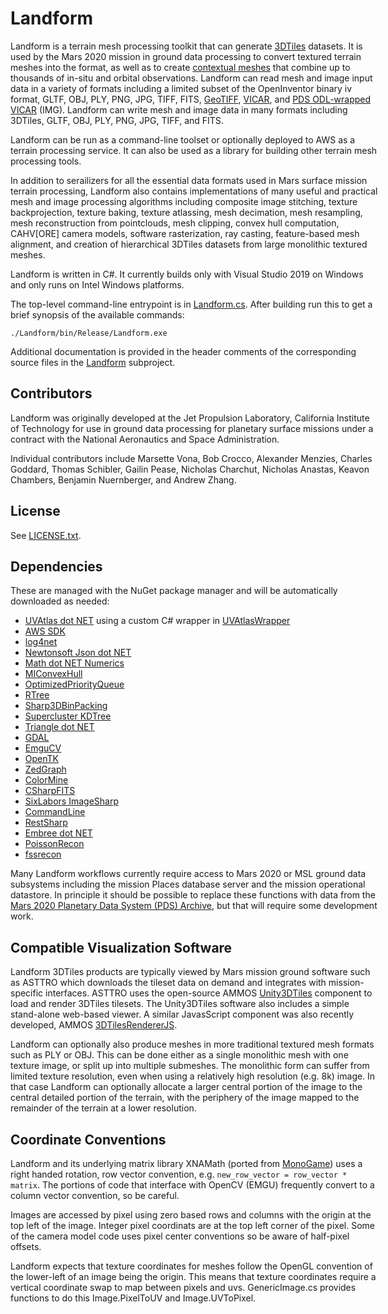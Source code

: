 <div style="width: 42em"> 

# Landform

Landform is a terrain mesh processing toolkit that can generate [3DTiles](https://www.ogc.org/standard/3dtiles/) datasets.  It is used by the Mars 2020 mission in ground data processing to convert textured terrain meshes into the format, as well as to create [contextual meshes](ContextualMesh.md) that combine up to thousands of in-situ and orbital observations.  Landform can read mesh and image input data in a variety of formats including a limited subset of the OpenInventor binary iv format, GLTF, OBJ, PLY, PNG, JPG, TIFF, FITS, [GeoTIFF](https://www.ogc.org/standard/geotiff/), [VICAR](https://www-mipl.jpl.nasa.gov/external/VICAR_file_fmt.pdf), and [PDS ODL-wrapped VICAR](https://pds.nasa.gov/tools/about/) (IMG).  Landform can write mesh and image data in many formats including 3DTiles, GLTF, OBJ, PLY, PNG, JPG, TIFF, and FITS.

Landform can be run as a command-line toolset or optionally deployed to AWS as a terrain processing service.  It can also be used as a library for building other terrain mesh processing tools.

In addition to serailizers for all the essential data formats used in Mars surface mission terrain processing, Landform also contains implementations of many useful and practical mesh and image processing algorithms including composite image stitching, texture backprojection, texture baking, texture atlassing, mesh decimation, mesh resampling, mesh reconstruction from pointclouds, mesh clipping, convex hull computation, CAHV[ORE] camera models, software rasterization, ray casting, feature-based mesh alignment, and creation of hierarchical 3DTiles datasets from large monolithic textured meshes.

Landform is written in C#.  It currently builds only with Visual Studio 2019 on Windows and only runs on Intel Windows platforms.

The top-level command-line entrypoint is in [Landform.cs](./Landform/Landform.cs).  After building run this to get a brief synopsis of the available commands:
```
./Landform/bin/Release/Landform.exe
```
Additional documentation is provided in the header comments of the corresponding source files in the [Landform](./Landform) subproject.

## Contributors

Landform was originally developed at the Jet Propulsion Laboratory, California Institute of Technology for use in ground data processing for planetary surface missions under a contract with the National Aeronautics and Space Administration.

Individual contributors include Marsette Vona, Bob Crocco, Alexander Menzies, Charles Goddard, Thomas Schibler, Gailin Pease, Nicholas Charchut, Nicholas Anastas, Keavon Chambers, Benjamin Nuernberger, and Andrew Zhang.

## License

See [LICENSE.txt](LICENSE.txt).

## Dependencies

These are managed with the NuGet package manager and will be automatically downloaded as needed:
* [UVAtlas dot NET](https://github.com/Microsoft/UVAtlas) using a custom C# wrapper in [UVAtlasWrapper](./UVAtlasWrapper)
* [AWS SDK](https://aws.amazon.com/sdk-for-net)
* [log4net](https://logging.apache.org/log4net)
* [Newtonsoft Json dot NET](https://www.newtonsoft.com/json)
* [Math dot NET Numerics](https://numerics.mathdotnet.com)
* [MIConvexHull](https://designengrlab.github.io/MIConvexHull)
* [OptimizedPriorityQueue](https://github.com/BlueRaja/High-Speed-Priority-Queue-for-C-Sharp)
* [RTree](https://github.com/drorgl/cspatialindexrt)
* [Sharp3DBinPacking](https://github.com/303248153/Sharp3DBinPacking)
* [Supercluster KDTree](https://github.com/ericreg/Supercluster.KDTree)
* [Triangle dot NET](https://github.com/wo80/Triangle.NET)
* [GDAL](https://gdal.org)
* [EmguCV](https://www.emgu.com/wiki/index.php/Emgu_CV)
* [OpenTK](https://opentk.net)
* [ZedGraph](https://github.com/ZedGraph/ZedGraph)
* [ColorMine](https://github.com/colormine/colormine)
* [CSharpFITS](https://github.com/rwg0/csharpfits)
* [SixLabors ImageSharp](https://github.com/SixLabors/ImageSharp)
* [CommandLine](https://github.com/commandlineparser/commandline)
* [RestSharp](https://restsharp.dev)
* [Embree dot NET](https://github.com/TomCrypto/Embree.NET)
* [PoissonRecon](https://github.com/mkazhdan/PoissonRecon)
* [fssrecon](https://github.com/pmoulon/fssr)

Many Landform workflows currently require access to Mars 2020 or MSL ground data subsystems including the mission Places database server and the mission operational datastore.  In principle it should be possible to replace these functions with data from the [Mars 2020 Planetary Data System (PDS) Archive](https://pds-geosciences.wustl.edu/missions/mars2020/), but that will require some development work.

## Compatible Visualization Software

Landform 3DTiles products are typically viewed by Mars mission ground software such as ASTTRO which downloads the tileset data on demand and integrates with mission-specific interfaces.  ASTTRO uses the open-source AMMOS [Unity3DTiles](https://github.com/NASA-AMMOS/Unity3DTiles) component to load and render 3DTiles tilesets.  The Unity3DTiles software also includes a simple stand-alone web-based viewer.  A similar JavasScript component was also recently developed, AMMOS [3DTilesRendererJS](https://github.com/NASA-AMMOS/3DTilesRendererJS).

Landform can optionally also produce meshes in more traditional textured mesh formats such as PLY or OBJ.  This can be done either as a single monolithic mesh with one texture image, or split up into multiple submeshes.  The monolithic form can suffer from limited texture resolution, even when using a relatively high resolution (e.g. 8k) image.  In that case Landform can optionally allocate a larger central portion of the image to the central detailed portion of the terrain, with the periphery of the image mapped to the remainder of the terrain at a lower resolution.

## Coordinate Conventions

Landform and its underlying matrix library XNAMath (ported from [MonoGame](https://monogame.net)) uses a right handed rotation, row vector convention, e.g. `new_row_vector = row_vector * matrix`. The portions of code that interface with OpenCV (EMGU) frequently convert to a column vector convention, so be careful.

Images are accessed by pixel using zero based rows and columns with the origin at the top left of the image. Integer pixel coordinats are at the top left corner of the pixel.  Some of the camera model code uses pixel center conventions so be aware of half-pixel offsets.

Landform expects that texture coordinates for meshes follow the OpenGL convention of the lower-left of an image being the origin. This means that texture coordinates require a vertical coordinate swap to map between pixels and uvs. GenericImage.cs provides functions to do this Image.PixelToUV and Image.UVToPixel.
